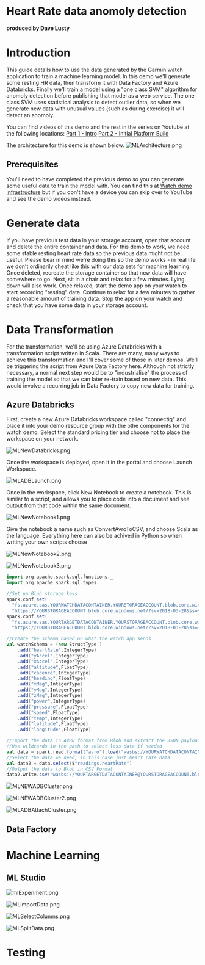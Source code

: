 # Heart Rate data anomoly detection
**produced by Dave Lusty**

# Introduction
This guide details how to use the data generated by the Garmin watch application to train a machine learning model. In this demo we'll generate some resting HR data, then transform it with Data Factory and Azure Databricks. Finally we'll train a model using a "one class SVM" algorithm for anomoly detection before publishing that model as a web service. The one class SVM uses statistical analysis to detect outlier data, so when we generate new data with unusual values (such as during exercise) it will detect an anomoly.

You can find videos of this demo and the rest in the series on Youtube at the following locations:
[Part 1 - Intro](https://youtu.be/_39eKRNK3UU)
[Part 2 - Initial Platform Build](https://youtu.be/9llyGjfKiLo)

The architecture for this demo is shown below.
![MLArchitecture.png](images/MLArchitecture.png)

## Prerequisites
You'll need to have completed the previous demo so you can generate some useful data to train the model with. You can find this at [Watch demo infrastructure](https://github.com/davedoesdemos/ConnectIQ-Watch-IoT/blob/master/IoTWatchInstructions.md) but if you don't have a device you can skip over to YouTube and see the demo videos instead.

# Generate data
If you have previous test data in your storage account, open that account and delete the entire container and data. For this demo to work, we need some stable resting heart rate data so the previous data might not be useful. Please bear in mind we're doing this so the demo works - in real life we don't ordinarily cheat like this with our data sets for machine learning. Once deleted, recreate the storage container so that new data will have somewhere to go.
Next, sit in a chair and relax for a few minutes. Lying down will also work. Once relaxed, start the demo app on your watch to start recording "resting" data. Continue to relax for a few minutes to gather a reasonable amount of training data. Stop the app on your watch and check that you have some data in your storage account.

# Data Transformation

For the transformation, we'll be using Azure Databricks with a transformation script written in Scala. There are many, many ways to achieve this transformation and I'll cover some of those in later demos. We'll be triggering the script from Azure Data Factory here. Although not strictly necessary, a normal next step would be to "industrialise" the process of training the model so that we can later re-train based on new data. This would involve a recurring job in Data Factory to copy new data for training.

## Azure Databricks

First, create a new Azure Databricks workspace called "connectiq" and place it into your demo resource group with the othe components for the watch demo. Select the standard pricing tier and choose not to place the workspace on your network.

![MLNewDatabricks.png](images/MLNewDatabricks.png)

Once the workspace is deployed, open it in the portal and choose Launch Workspace.

![MLADBLaunch.png](images/MLADBLaunch.png)

Once in the workspace, click New Notebook to create a notebook. This is similar to a script, and allows you to place code into a document and see output from that code within the same document.

![MLNewNotebook1.png](images/MLNewNotebook1.png)

Give the notebook a name such as ConvertAvroToCSV, and choose Scala as the language. Everything here can also be achived in Python so when writing your own scripts choose 

![MLNewNotebook2.png](images/MLNewNotebook2.png)

![MLNewNotebook3.png](images/MLNewNotebook3.png)

```scala
import org.apache.spark.sql.functions._
import org.apache.spark.sql.types._

//Set up Blob storage keys
spark.conf.set(
  "fs.azure.sas.YOURWATCHDATACONTAINER.YOURSTORAGEACCOUNT.blob.core.windows.net",
  "https://YOURSTORAGEACCOUNT.blob.core.windows.net/?sv=2018-03-28&ss=REST OF YOUR SAS TOKEN")
spark.conf.set(
  "fs.azure.sas.YOURTARGETDATACONTAINER.YOURSTORAGEACCOUNT.blob.core.windows.net",
  "https://YOURSTORAGEACCOUNT.blob.core.windows.net/?sv=2018-03-28&ss=REST OF YOUR SAS TOKEN")

//Create the schema based on what the watch app sends
val watchSchema = (new StructType )
    .add("heartRate",IntegerType)
    .add("yAccel",IntegerType)
    .add("xAccel",IntegerType)
    .add("altitude",FloatType)
    .add("cadence",IntegerType)
    .add("heading",FloatType)
    .add("xMag",IntegerType)
    .add("yMag",IntegerType)
    .add("zMag",IntegerType)
    .add("power",IntegerType)
    .add("pressure",FloatType)
    .add("speed",FloatType)
    .add("temp",IntegerType)
    .add("latitude",FloatType)
    .add("longitude",FloatType)

//Import the data in AVRO format from Blob and extract the JSON payload using the above schema
//Use wildcards in the path to select less data if needed
val data = spark.read.format("avro").load("wasbs://YOURWATCHDATACONTAINER@YOURSTORAGEACCOUNT.blob.core.windows.net/YOURSTORAGEACCOUNT/watchdata/0/2019/*/*/*/*/*").selectExpr("cast (body as string) as json").select(from_json($"json", schema=watchSchema).as("readings"))
//Select the data we need, in this case just heart rate data
val data2 = data.select($"readings.heartRate")
//Output the data to Blob in CSV Format
data2.write.csv("wasbs://YOURTARGETDATACONTAINER@YOURSTORAGEACCOUNT.blob.core.windows.net/csv")
```

![MLNEWADBCluster.png](images/MLNEWADBCluster.png)

![MLNEWADBCluster2.png](images/MLNEWADBCluster2.png)

![MLADBAttachCluster.png](images/MLADBAttachCluster.png)




## Data Factory

# Machine Learning

## ML Studio

![mlExperiment.png](images/mlExperiment.png)

![MLImportData.png](images/MLImportData.png)

![MLSelectColumns.png](images/MLSelectColumns.png)

![MLSplitData.png](images/MLSplitData.png)


# Testing